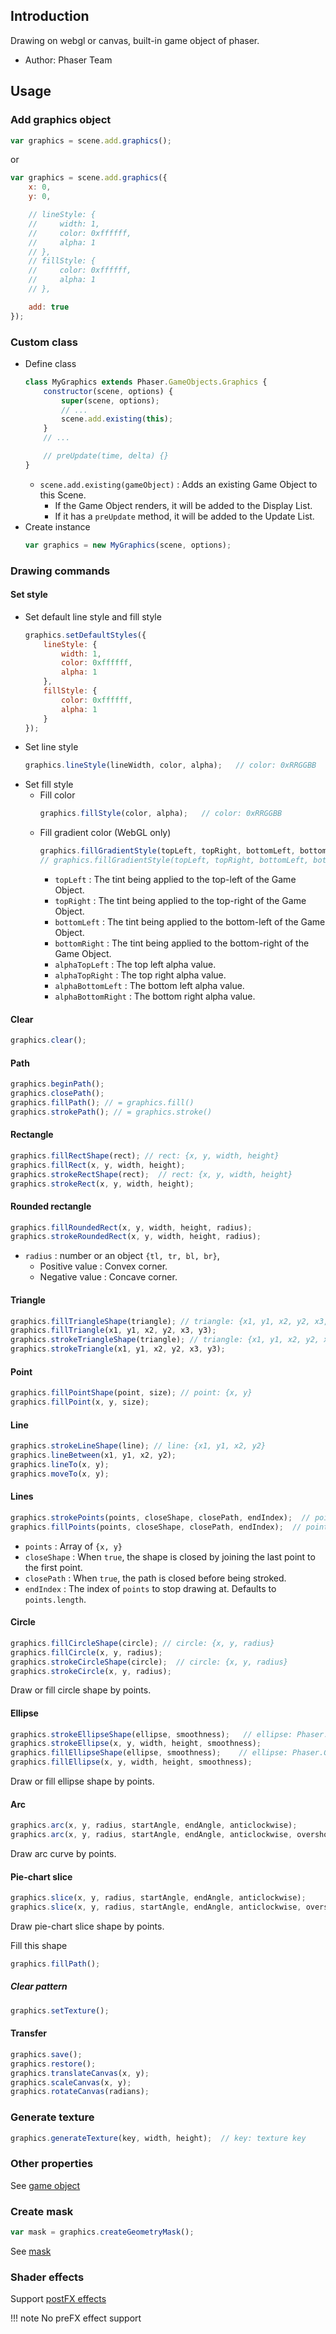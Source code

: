 ## Introduction

Drawing on webgl or canvas, built-in game object of phaser.

- Author: Phaser Team

## Usage

### Add graphics object

```javascript
var graphics = scene.add.graphics();
```

or

```javascript
var graphics = scene.add.graphics({
    x: 0,
    y: 0,

    // lineStyle: {
    //     width: 1,
    //     color: 0xffffff,
    //     alpha: 1
    // },
    // fillStyle: {
    //     color: 0xffffff,
    //     alpha: 1
    // },

    add: true
});
```

### Custom class

- Define class
    ```javascript
    class MyGraphics extends Phaser.GameObjects.Graphics {
        constructor(scene, options) {
            super(scene, options);
            // ...
            scene.add.existing(this);
        }
        // ...

        // preUpdate(time, delta) {}
    }
    ```
    - `scene.add.existing(gameObject)` : Adds an existing Game Object to this Scene.
        - If the Game Object renders, it will be added to the Display List.
        - If it has a `preUpdate` method, it will be added to the Update List.
- Create instance
    ```javascript
    var graphics = new MyGraphics(scene, options);
    ```

### Drawing commands

#### Set style

- Set default line style and fill style
    ```javascript
    graphics.setDefaultStyles({
        lineStyle: {
            width: 1,
            color: 0xffffff,
            alpha: 1
        },
        fillStyle: {
            color: 0xffffff,
            alpha: 1
        }
    });
    ```
- Set line style
    ```javascript
    graphics.lineStyle(lineWidth, color, alpha);   // color: 0xRRGGBB
    ```
- Set fill style
    - Fill color
        ```javascript
        graphics.fillStyle(color, alpha);   // color: 0xRRGGBB
        ```
    - Fill gradient color (WebGL only)
        ```javascript
        graphics.fillGradientStyle(topLeft, topRight, bottomLeft, bottomRight, alpha);  // alpha= 1
        // graphics.fillGradientStyle(topLeft, topRight, bottomLeft, bottomRight, alphaTopLeft, alphaTopRight, alphaBottomLeft, alphaBottomRight);
        ```
        - `topLeft` : The tint being applied to the top-left of the Game Object.
        - `topRight` : The tint being applied to the top-right of the Game Object.
        - `bottomLeft` : The tint being applied to the bottom-left of the Game Object.
        - `bottomRight` : The tint being applied to the bottom-right of the Game Object.
        - `alphaTopLeft` : The top left alpha value.
        - `alphaTopRight` : The top right alpha value.
        - `alphaBottomLeft` : The bottom left alpha value.
        - `alphaBottomRight` : The bottom right alpha value.

#### Clear

```javascript
graphics.clear();
```

#### Path

```javascript
graphics.beginPath();
graphics.closePath();
graphics.fillPath(); // = graphics.fill()
graphics.strokePath(); // = graphics.stroke()
```

#### Rectangle

```javascript
graphics.fillRectShape(rect); // rect: {x, y, width, height}
graphics.fillRect(x, y, width, height);
graphics.strokeRectShape(rect);  // rect: {x, y, width, height}
graphics.strokeRect(x, y, width, height);
```

#### Rounded rectangle

```javascript
graphics.fillRoundedRect(x, y, width, height, radius);
graphics.strokeRoundedRect(x, y, width, height, radius);
```

- `radius` : number or an object `{tl, tr, bl, br}`, 
    - Positive value : Convex corner.
    - Negative value : Concave corner.

#### Triangle

```javascript
graphics.fillTriangleShape(triangle); // triangle: {x1, y1, x2, y2, x3, y3}
graphics.fillTriangle(x1, y1, x2, y2, x3, y3);
graphics.strokeTriangleShape(triangle); // triangle: {x1, y1, x2, y2, x3, y3}
graphics.strokeTriangle(x1, y1, x2, y2, x3, y3);
```

#### Point

```javascript
graphics.fillPointShape(point, size); // point: {x, y}
graphics.fillPoint(x, y, size);
```

#### Line

```javascript
graphics.strokeLineShape(line); // line: {x1, y1, x2, y2}
graphics.lineBetween(x1, y1, x2, y2);
graphics.lineTo(x, y);
graphics.moveTo(x, y);
```

#### Lines

```javascript
graphics.strokePoints(points, closeShape, closePath, endIndex);  // points: [{x, y}, ...]
graphics.fillPoints(points, closeShape, closePath, endIndex);  // points: [{x, y}, ...]
```

- `points` : Array of `{x, y}`
- `closeShape` : When `true`, the shape is closed by joining the last point to the first point.
- `closePath` : When `true`, the path is closed before being stroked.
- `endIndex` : The index of `points` to stop drawing at. Defaults to `points.length`.

#### Circle

```javascript
graphics.fillCircleShape(circle); // circle: {x, y, radius}
graphics.fillCircle(x, y, radius);
graphics.strokeCircleShape(circle);  // circle: {x, y, radius}
graphics.strokeCircle(x, y, radius);
```

Draw or fill circle shape by points.

#### Ellipse

```javascript
graphics.strokeEllipseShape(ellipse, smoothness);   // ellipse: Phaser.Geom.Ellipse
graphics.strokeEllipse(x, y, width, height, smoothness);
graphics.fillEllipseShape(ellipse, smoothness);    // ellipse: Phaser.Geom.Ellipse
graphics.fillEllipse(x, y, width, height, smoothness);
```

Draw or fill ellipse shape by points.

#### Arc

```javascript
graphics.arc(x, y, radius, startAngle, endAngle, anticlockwise);
graphics.arc(x, y, radius, startAngle, endAngle, anticlockwise, overshoot);
```

Draw arc curve by points.

#### Pie-chart slice

```javascript
graphics.slice(x, y, radius, startAngle, endAngle, anticlockwise);
graphics.slice(x, y, radius, startAngle, endAngle, anticlockwise, overshoot);
```

Draw pie-chart slice shape by points.

Fill this shape

```javascript
graphics.fillPath();
```

##### Clear pattern

```javascript
graphics.setTexture();
```

#### Transfer

```javascript
graphics.save();
graphics.restore();
graphics.translateCanvas(x, y);
graphics.scaleCanvas(x, y);
graphics.rotateCanvas(radians);
```

### Generate texture

```javascript
graphics.generateTexture(key, width, height);  // key: texture key
```

### Other properties

See [game object](gameobject.md)

### Create mask

```javascript
var mask = graphics.createGeometryMask();
```

See [mask](mask.md)

### Shader effects

Support [postFX effects](shader-builtin.md)

!!! note
    No preFX effect support
